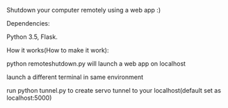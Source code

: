 
Shutdown your computer remotely using a web app :)

Dependencies:

Python 3.5, Flask.



How it works(How to make it work):

python remoteshutdown.py will launch a web app on localhost 


launch a different terminal in same environment 

run python tunnel.py to create servo tunnel to your localhost(default set as localhost:5000)

